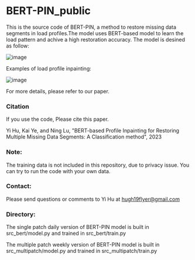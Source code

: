 # BERT-PIN_public

This is the source code of BERT-PIN, a method to restore missing data segments in load profiles.The model uses BERT-based model to learn the load pattern and achive a high restoration accuracy. The model is desined as follow:

![image](https://github.com/hughwln/BERT-PIN_public/assets/20769362/0aa460c0-d181-4a49-9529-d080272be492)

Examples of load profile inpainting:

![image](https://github.com/hughwln/BERT-PIN_public/assets/20769362/98eddf47-81f4-4e86-8a0b-96f87848d1a3)

For more details, please refer to our paper.

### Citation
If you use the code, Please cite this paper.

Yi Hu, Kai Ye, and Ning Lu, "BERT-based Profile Inpainting for Restoring Multiple Missing Data Segments: A Classification method", 2023

### Note: 
The training data is not included in this repository, due to privacy issue. You can try to run the code with your own data. 

### Contact:
Please send questions or comments to Yi Hu at hugh19flyer@gmail.com

### Directory:
The single patch daily version of BERT-PIN model is built in src_bert/model.py and trained in src_bert/train.py

The multiple patch weekly version of BERT-PIN model is built in src_multipatch/model.py and trained in src_multipatch/train.py
